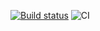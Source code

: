 [![Build status](https://ci.appveyor.com/api/projects/status/rl8w5l4v9p108orb?svg=true)](https://ci.appveyor.com/project/LazariucMaxim/whac-a-goblin)
![CI](https://github.com/LazariucMaxim/whac-a-goblin/actions/workflows/web.yml/badge.svg)